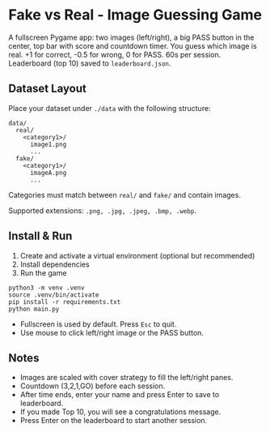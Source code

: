 # Fake vs Real - Image Guessing Game

A fullscreen Pygame app: two images (left/right), a big PASS button in the center, top bar with score and countdown timer. You guess which image is real. +1 for correct, -0.5 for wrong, 0 for PASS. 60s per session. Leaderboard (top 10) saved to `leaderboard.json`.

## Dataset Layout

Place your dataset under `./data` with the following structure:

```
data/
  real/
    <category1>/
      image1.png
      ...
  fake/
    <category1>/
      imageA.png
      ...
```

Categories must match between `real/` and `fake/` and contain images.

Supported extensions: `.png, .jpg, .jpeg, .bmp, .webp`.

## Install & Run

1. Create and activate a virtual environment (optional but recommended)
2. Install dependencies
3. Run the game

```
python3 -m venv .venv
source .venv/bin/activate
pip install -r requirements.txt
python main.py
```

- Fullscreen is used by default. Press `Esc` to quit.
- Use mouse to click left/right image or the PASS button.

## Notes

- Images are scaled with cover strategy to fill the left/right panes.
- Countdown (3,2,1,GO) before each session.
- After time ends, enter your name and press Enter to save to leaderboard.
- If you made Top 10, you will see a congratulations message.
- Press Enter on the leaderboard to start another session.
